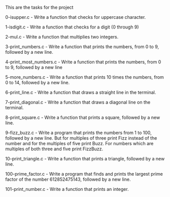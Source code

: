This are the tasks for the project

0-isupper.c - Write a function that checks for uppercase character.


1-isdigit.c - Write a function that checks for a digit (0 through 9)

2-mul.c - Write a function that multiplies two integers.

3-print_numbers.c - Write a function that prints the numbers, from 0 to 9, followed by a new line.

4-print_most_numbers.c - Write a function that prints the numbers, from 0 to 9, followed by a new line

5-more_numbers.c - Write a function that prints 10 times the numbers, from 0 to 14, followed by a new line.

6-print_line.c - Write a function that draws a straight line in the terminal.

7-print_diagonal.c - Write a function that draws a diagonal line on the terminal.

8-print_square.c - Write a function that prints a square, followed by a new line.

9-fizz_buzz.c - Write a program that prints the numbers from 1 to 100, followed by a new line. But for multiples of three print Fizz instead of the number and for the multiples of five print Buzz. For numbers which are multiples of both three and five print FizzBuzz.

10-print_triangle.c - Write a function that prints a triangle, followed by a new line.

100-prime_factor.c - Write a program that finds and prints the largest prime factor of the number 612852475143, followed by a new line.

101-print_number.c - Write a function that prints an integer.
